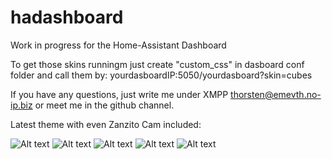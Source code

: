 # hadashboard
Work in progress for the Home-Assistant Dashboard

To get those skins runningm just create "custom_css" in dasboard conf folder and call them by: yourdasboardIP:5050/yourdasboard?skin=cubes 

If you have any questions, just write me under XMPP thorsten@emevth.no-ip.biz or meet me in the github channel.

Latest theme with even Zanzito Cam included:


![Alt text](https://images.discordapp.net/attachments/331530907842510849/334286112170311680/unknown.png?width=792&height=495 "")
![Alt text](https://files.gitter.im/thundergreen/4qbp/blob "")
![Alt text](https://files.gitter.im/thundergreen/QXQm/blob "")
![Alt text](https://files.gitter.im/thundergreen/Ee8t/blob "")
![Alt text](https://files.gitter.im/thundergreen/vVW1/blob "")
